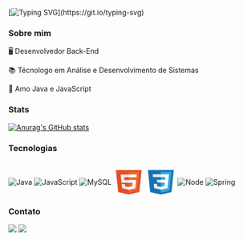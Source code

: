 <!-- ### Olá, eu me chamo Victor!  -->
[![Typing SVG](https://readme-typing-svg.demolab.com/?lines=Olá,+me+chamo+Victor+Bernardo!;Seja+bem+vindo!)](https://git.io/typing-svg)
### Sobre mim
🖥️ Desenvolvedor Back-End

📚 Técnologo em Análise e Desenvolvimento de Sistemas

🥰 Amo Java e JavaScript

### Stats
[![Anurag's GitHub stats](https://github-readme-stats.vercel.app/api?username=victorbern&count_private=true&show_icons=true&theme=tokyonight)](https://github.com/anuraghazra/github-readme-stats)

### Tecnologias
<div style="display: inline_block"><br>
  <img align="center" alt="Java" height="50" width="60" src="https://cdn.jsdelivr.net/gh/devicons/devicon/icons/java/java-original.svg">
  <img align="center" alt="JavaScript" height="50" width="60" src="https://cdn.jsdelivr.net/gh/devicons/devicon/icons/javascript/javascript-original.svg">
  <img align="center" alt="MySQL" height="50" width="60" src="https://cdn.jsdelivr.net/gh/devicons/devicon/icons/mysql/mysql-original.svg">
  <img align="center" alt="HTML" height="50" width="60" src="https://raw.githubusercontent.com/devicons/devicon/master/icons/html5/html5-original.svg">
  <img align="center" alt="CSS" height="50" width="60" src="https://raw.githubusercontent.com/devicons/devicon/master/icons/css3/css3-original.svg">
  <img align="center" alt="Node" height="50" width="60" src="https://cdn.jsdelivr.net/gh/devicons/devicon/icons/nodejs/nodejs-original.svg">
  <img align="center" alt="Spring" height="50" width="60" src="https://cdn.jsdelivr.net/gh/devicons/devicon/icons/spring/spring-original-wordmark.svg">
</div>

### Contato
<a href = "mailto:victorbrnd.deoliveira@gmail.com"><img src="https://img.shields.io/badge/-Gmail-%23333?style=for-the-badge&logo=gmail&logoColor=white" target="_blank"></a>
  <a href="https://www.linkedin.com/in/victor-bernardo-de-oliveira-4338b219b/" target="_blank"><img src="https://img.shields.io/badge/-LinkedIn-%230077B5?style=for-the-badge&logo=linkedin&logoColor=white" target="_blank"></a> 
<!--
**victorbern/victorbern** is a ✨ _special_ ✨ repository because its `README.md` (this file) appears on your GitHub profile.

Here are some ideas to get you started:

- 🔭 I’m currently working on ...
- 🌱 I’m currently learning ...
- 👯 I’m looking to collaborate on ...
- 🤔 I’m looking for help with ...
- 💬 Ask me about ...
- 📫 How to reach me: ...
- 😄 Pronouns: ...
- ⚡ Fun fact: ...
-->
